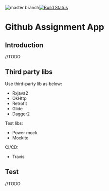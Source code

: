 ![master branch](https://img.shields.io/badge/master-:-blue.svg?style=social)[![Build Status](https://travis-ci.org/chrisynchen/GithubAssignment.svg?branch=master)](https://travis-ci.org/chrisynchen/GithubAssignment)

# Github Assignment App

## Introduction
//TODO

## Third party libs
Use third-party lib as below:

- Rxjava2
- OkHttp
- Retrofit
- Glide
- Dagger2

Test libs:

- Power mock
- Mockito

CI/CD:

- Travis

## Test
//TODO
